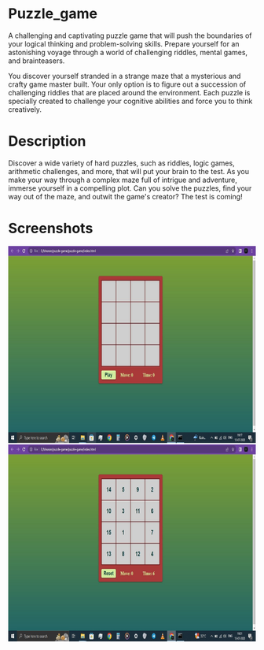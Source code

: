 # Puzzle_game

A challenging and captivating puzzle game that will push the boundaries of your logical thinking and problem-solving skills. Prepare yourself for an astonishing voyage through a world of challenging riddles, mental games, and brainteasers.

You discover yourself stranded in a strange maze that a mysterious and crafty game master built. Your only option is to figure out a succession of challenging riddles that are placed around the environment. Each puzzle is specially created to challenge your cognitive abilities and force you to think creatively.

# Description
Discover a wide variety of hard puzzles, such as riddles, logic games, arithmetic challenges, and more, that will put your brain to the test.
As you make your way through a complex maze full of intrigue and adventure, immerse yourself in a compelling plot.
Can you solve the puzzles, find your way out of the maze, and outwit the game's creator? The test is coming!

# Screenshots

<img src="scrren shot/puzzle ss1.jpeg" data-canonical-src="https://gyazo.com/eb5c5741b6a9a16c692170a41a49c858.png" width="600" height="400" />

<img src="scrren shot/puzzle ss2.jpeg" data-canonical-src="https://gyazo.com/eb5c5741b6a9a16c692170a41a49c858.png" width="600" height="400" />
